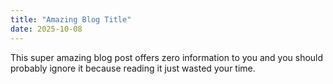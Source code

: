 ```yaml
---
title: "Amazing Blog Title"
date: 2025-10-08
---
```


This super amazing blog post offers zero information to you and you should probably ignore it because reading it just wasted your time.
